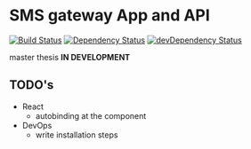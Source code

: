 # SMS gateway App and API
[![Build Status](https://secure.travis-ci.org/VojtechBartos/smsgw.png?branch=master)](http://travis-ci.org/VojtechBartos/smsgw)
[![Dependency Status](https://david-dm.org/VojtechBartos/smsgw.png)](https://david-dm.org/VojtechBartos/smsgw) [![devDependency Status](https://david-dm.org/VojtechBartos/smsgw/dev-status.png)](https://david-dm.org/VojtechBartos/smsgw#info=devDependencies)

master thesis **IN DEVELOPMENT**

## TODO's

- React
  - autobinding at the component
- DevOps
  - write installation steps
